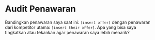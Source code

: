 # Audit Penawaran

Bandingkan penawaran saya saat ini: `[insert offer]` dengan penawaran dari kompetitor utama: `[insert their offer]`.
Apa yang bisa saya tingkatkan atau tekankan agar penawaran saya lebih menarik?
